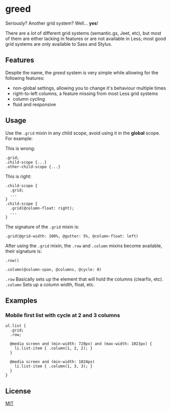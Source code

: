 # greed

Seriously? Another grid system? Well... **yes**!

There are a *lot* of different grid systems (semantic.gs, Jeet, etc), but most of them
are either lacking in features or are not available in Less; most good grid systems are
only available to Sass and Stylus.

## Features

Despite the name, the *greed* system is very simple while allowing for the following features:

* non-global settings, allowing you to change it's behaviour multiple times
* right-to-left columns, a feature missing from most Less grid systems
* column cycling
* fluid and responsive

## Usage

Use the `.grid` mixin in any child scope, avoid using it in the **global** scope. For example:

This is wrong:
```less
.grid;
.child-scope {...}
.other-child-scope {...}
```

This is right:
```less
.child-scope {
  .grid;
  ...
}
.child-scope {
  .grid(@column-float: right);
  ...
}
```

The signature of the `.grid` mixin is:

```less
.grid(@grid-width: 100%, @gutter: 5%, @column-float: left)
```

After using the `.grid` mixin, the `.row` and `.column` mixins become available, their signature is:

```less
.row()
```

```less
.column(@column-span, @columns, @cycle: 0)
```

`.row` Basically sets up the element that will hold the columns (clearfix, etc).
`.column` Sets up a column width, float, etc.

## Examples

### Mobile first list with cycle at 2 and 3 columns

```less
ul.list {
  .grid;
  .row;

  @media screen and (min-width: 720px) and (max-width: 1023px) {
    li.list-item { .column(1, 2, 2); }
  }

  @media screen and (min-width: 1024px)
    li.list-item { .column(1, 3, 3); }
  }
}
```

## License

[MIT](https://github.com/DanielRS/greed/blob/master/LICENSE)
